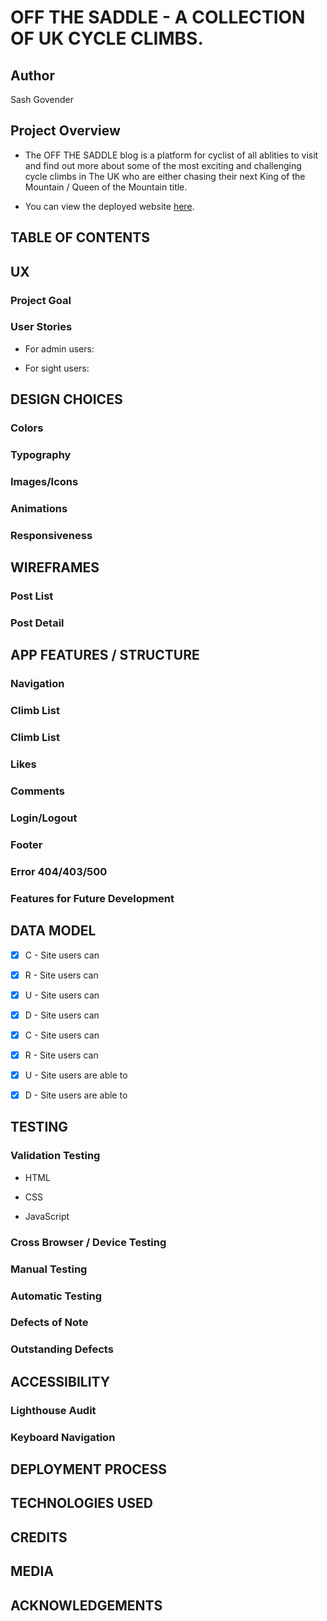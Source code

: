 # OFF THE SADDLE - A COLLECTION OF UK CYCLE CLIMBS.

## Author
Sash Govender

## Project Overview
*  The OFF THE SADDLE blog is a platform for cyclist of all ablities to visit and find out more about some of the most exciting and challenging cycle climbs in The UK who are either chasing their next King of the Mountain / Queen of the Mountain title.

* You can view the deployed website [here]( ).

## TABLE OF CONTENTS

## UX

### Project Goal

### User Stories
* For admin users:

* For sight users:

## DESIGN CHOICES

### Colors

### Typography

### Images/Icons

### Animations

### Responsiveness

## WIREFRAMES

### Post List

### Post Detail

## APP FEATURES / STRUCTURE

### Navigation

### Climb List

### Climb List

### Likes

### Comments

### Login/Logout 

### Footer

### Error 404/403/500

### Features for Future Development

## DATA MODEL

- [X] C - Site users can 
- [X] R - Site users can 
- [X] U - Site users can 
- [X] D - Site users can 

- [X] C - Site users can 
- [X] R - Site users can 
- [X] U - Site users are able to
- [X] D - Site users are able to

## TESTING

### Validation Testing
- HTML

- CSS

- JavaScript

### Cross Browser / Device Testing

### Manual Testing

### Automatic Testing

### Defects of Note

### Outstanding Defects

## ACCESSIBILITY

### Lighthouse Audit

### Keyboard Navigation

## DEPLOYMENT PROCESS

## TECHNOLOGIES USED

## CREDITS

## MEDIA

## ACKNOWLEDGEMENTS
